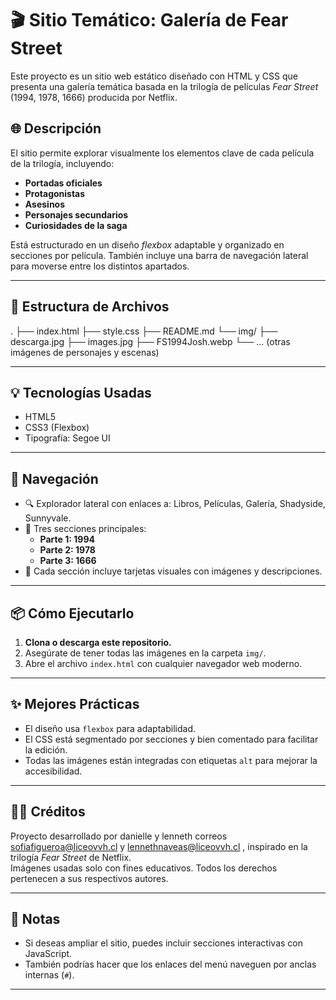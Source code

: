 # 🎬 Sitio Temático: Galería de Fear Street

Este proyecto es un sitio web estático diseñado con HTML y CSS que presenta una galería temática basada en la trilogía de películas *Fear Street* (1994, 1978, 1666) producida por Netflix.

## 🌐 Descripción

El sitio permite explorar visualmente los elementos clave de cada película de la trilogía, incluyendo:

- **Portadas oficiales**
- **Protagonistas**
- **Asesinos**
- **Personajes secundarios**
- **Curiosidades de la saga**

Está estructurado en un diseño *flexbox* adaptable y organizado en secciones por película. También incluye una barra de navegación lateral para moverse entre los distintos apartados.

---

## 📁 Estructura de Archivos

.
├── index.html
├── style.css
├── README.md
└── img/
├── descarga.jpg
├── images.jpg
├── FS1994Josh.webp
└── ... (otras imágenes de personajes y escenas)

---

## 💡 Tecnologías Usadas

- HTML5
- CSS3 (Flexbox)
- Tipografía: Segoe UI

---

## 🧭 Navegación

- 🔍 Explorador lateral con enlaces a: Libros, Películas, Galería, Shadyside, Sunnyvale.
- 🎥 Tres secciones principales:
  - **Parte 1: 1994**
  - **Parte 2: 1978**
  - **Parte 3: 1666**
- 📸 Cada sección incluye tarjetas visuales con imágenes y descripciones.

---

## 📦 Cómo Ejecutarlo

1. **Clona o descarga este repositorio.**
2. Asegúrate de tener todas las imágenes en la carpeta `img/`.
3. Abre el archivo `index.html` con cualquier navegador web moderno.

---

## ✨ Mejores Prácticas

- El diseño usa `flexbox` para adaptabilidad.
- El CSS está segmentado por secciones y bien comentado para facilitar la edición.
- Todas las imágenes están integradas con etiquetas `alt` para mejorar la accesibilidad.

---

## 🧙‍♀️ Créditos

Proyecto desarrollado por danielle y lenneth correos sofiafigueroa@liceovvh.cl y lennethnaveas@liceovvh.cl , inspirado en la trilogía *Fear Street* de Netflix.  
Imágenes usadas solo con fines educativos. Todos los derechos pertenecen a sus respectivos autores.

---

## 📌 Notas

- Si deseas ampliar el sitio, puedes incluir secciones interactivas con JavaScript.
- También podrías hacer que los enlaces del menú naveguen por anclas internas (`#`).

---
